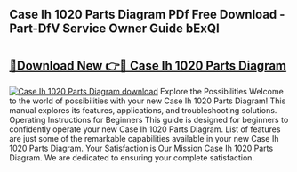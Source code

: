 ## Case Ih 1020 Parts Diagram PDf Free Download - Part-DfV Service Owner Guide bExQI

# <h2><a href="http://dfshop.blite.top/?on=Case+Ih+1020+Parts+Diagram">🔗Download New 👉🔴 Case Ih 1020 Parts Diagram</a></h2>

[![Case Ih 1020 Parts Diagram download](https://i.imgur.com/lujVjoI.png)](http://dfshop.blite.top/?on=Case+Ih+1020+Parts+Diagram)
Explore the Possibilities Welcome to the world of possibilities with your new Case Ih 1020 Parts Diagram! This manual explores its features, applications, and troubleshooting solutions. Operating Instructions for Beginners This guide is designed for beginners to confidently operate your new Case Ih 1020 Parts Diagram. List of features are just some of the remarkable capabilities available in your new Case Ih 1020 Parts Diagram. Your Satisfaction is Our Mission Case Ih 1020 Parts Diagram. We are dedicated to ensuring your complete satisfaction.
